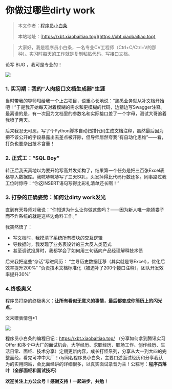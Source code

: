 # 你做过哪些dirty work

> 本文作者：[程序员小白条](https://github.com/luoye6)
>
> 本站地址：[https://xbt.xiaobaitiao.top](https://xbt.xiaobaitiao.top)

> 大家好，我是程序员小白条，一名专业CV工程师（Ctrl+C/Ctrl+V的那种）。实习时每天的工作就是复制粘贴代码、写接口文档。

论写 BUG ，我可是专业的！

![](https://pic.yupi.icu/5563/202508251918957.png)

### 1. 实习期：我的“人肉接口文档生成器”生涯

当时带我的导师甩给我一个上古项目，语重心长地说：“熟悉业务就从补文档开始吧！”于是我开始每天对着模糊的需求和更模糊的代码，边猜边写Swagger注释。最离谱的是，有一次因为文档里的参数名和实际接口差了一个字母，测试大哥追着我喷了两天。

后来我忍无可忍，写了个Python脚本自动扫描代码生成文档注释，虽然最后因为把不该公开的字段暴露出去差点被开除，但导师居然夸我“有自动化思维”——看，打杂也要杂出技术含量！

### 2. 正式工：“SQL Boy”

转正后我天真地以为要开始写高并发架构了，结果第一个任务是把三百张Excel表格导入数据库。我吭哧吭哧写了三天SQL，头发掉得比代码行数还多。同事路过我工位时惊呼：“你这INSERT语句写得比彩礼清单还长啊！”

### 3. 打杂的正确姿势：如何让dirty work发光

直到有天导师对我说：“你知道为什么让你做这些吗？——因为新人唯一能捅娄子而不炸系统的就是这些边角料工作。”

我突然悟了：

- 写文档时，我摸清了系统所有模块的交互逻辑
- 导数据时，我发现了业务表设计的三大反人类范式
- 甚至调试投屏时，我都学会了如何用三句话向产品经理解释技术债

后来我把这些“杂活”写进简历：
“主导历史数据迁移（其实就是导Excel），优化后效率提升200%”
“负责技术文档标准化（被迫补了200个接口注释），团队开发效率提升30%”

### 4.终极奥义

程序员打杂的终极奥义：**让所有看似无意义的事情，最后都变成你简历上的闪光点**。

文末赠表情包*1

![](https://pic.yupi.icu/5563/202508251924091.png)

程序员小白条的编程日记：https://xbt.xiaobaitiao.top/ （分享如何拿到腾讯实习 Offer 和多个中大厂的面试机会，大学经历、求职经历、职场工作、创作经历、生活日常、面经、技术分享）定期更新内容，成长打怪系列，分享从大一到大四的完整面经，看完可冲中大厂！dy同名程序员小白条，主要口述面试经历和分享我认为的实用网站，会比面经讲的详细很多，以真实面试录音为主！公粽号：**程序员落叶（全部面经和面试技巧）**

**欢迎关注上方公众号！感谢支持！一起进步，共勉！**